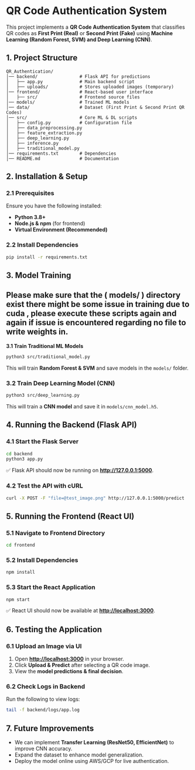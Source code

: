 # **QR Code Authentication System**

This project implements a **QR Code Authentication System** that classifies QR codes as **First Print (Real)** or **Second Print (Fake)** using **Machine Learning (Random Forest, SVM) and Deep Learning (CNN)**.


## **1. Project Structure**

```
QR_Authentication/
│── backend/                # Flask API for predictions
│   ├── app.py              # Main backend script
│   ├── uploads/            # Stores uploaded images (temporary)
│── frontend/               # React-based user interface
│   ├── src/                # Frontend source files
│── models/                 # Trained ML models
│── data/                   # Dataset (First Print & Second Print QR Codes)
│── src/                    # Core ML & DL scripts
│   ├── config.py           # Configuration file
│   ├── data_preprocessing.py
│   ├── feature_extraction.py
│   ├── deep_learning.py
│   ├── inference.py
│   ├── traditional_model.py
│── requirements.txt        # Dependencies
│── README.md               # Documentation
```


## **2. Installation & Setup**

### **2.1 Prerequisites**

Ensure you have the following installed:

* **Python 3.8+**
* **Node.js & npm** (for frontend)
* **Virtual Environment (Recommended)**

### **2.2 Install Dependencies**

```sh
pip install -r requirements.txt
```


## **3. Model Training**

## Please make sure that the ( models/ ) directory exist there might be some issue in training due to cuda , please execute these scripts again and again if issue is encountered regarding no file to write weights in. 

**3.1 Train Traditional ML Models**

```sh
python3 src/traditional_model.py
```

This will train **Random Forest & SVM** and save models in the `models/` folder.

### **3.2 Train Deep Learning Model (CNN)**

```sh
python3 src/deep_learning.py
```

This will train a **CNN model** and save it in `models/cnn_model.h5`.


## **4. Running the Backend (Flask API)**

### **4.1 Start the Flask Server**

```sh
cd backend
python3 app.py
```

✅ Flask API should now be running on **<http://127.0.0.1:5000>**.

### **4.2 Test the API with cURL**

```sh
curl -X POST -F "file=@test_image.png" http://127.0.0.1:5000/predict
```


## **5. Running the Frontend (React UI)**

### **5.1 Navigate to Frontend Directory**

```sh
cd frontend
```

### **5.2 Install Dependencies**

```sh
npm install
```

### **5.3 Start the React Application**

```sh
npm start
```

✅ React UI should now be available at **<http://localhost:3000>**.


## **6. Testing the Application**

### **6.1 Upload an Image via UI**




1. Open **<http://localhost:3000>** in your browser.
2. Click **Upload & Predict** after selecting a QR code image.
3. View the **model predictions & final decision**.

### **6.2 Check Logs in Backend**

Run the following to view logs:

```sh
tail -f backend/logs/app.log
```



## **7. Future Improvements**

* We can implement **Transfer Learning (ResNet50, EfficientNet)** to improve CNN accuracy.
* Expand the dataset to enhance model generalization.
* Deploy the model online using AWS/GCP for live authentication.


